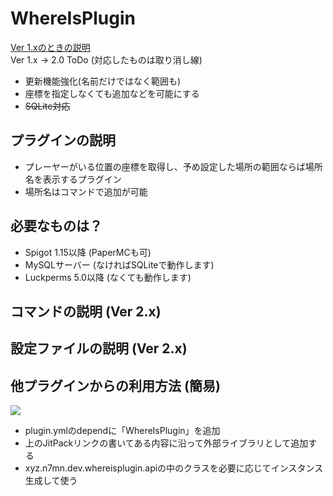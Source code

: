 # WhereIsPlugin
[Ver 1.xのときの説明](https://github.com/kanasaki15/WhereIsPlugin/tree/master) <br>
Ver 1.x -> 2.0 ToDo (対応したものは取り消し線)
- 更新機能強化(名前だけではなく範囲も)
- 座標を指定しなくても追加などを可能にする
- <del>SQLite対応</del>

## プラグインの説明
- プレーヤーがいる位置の座標を取得し、予め設定した場所の範囲ならば場所名を表示するプラグイン
- 場所名はコマンドで追加が可能

## 必要なものは？
- Spigot 1.15以降 (PaperMCも可)
- MySQLサーバー (なければSQLiteで動作します)
- Luckperms 5.0以降 (なくても動作します)

## コマンドの説明 (Ver 2.x)

## 設定ファイルの説明 (Ver 2.x)

## 他プラグインからの利用方法 (簡易)
[![](https://jitpack.io/v/kanasaki15/WhereIsPlugin.svg)](https://jitpack.io/#kanasaki15/WhereIsPlugin)

- plugin.ymlのdependに「WhereIsPlugin」を追加
- 上のJitPackリンクの書いてある内容に沿って外部ライブラリとして追加する
- xyz.n7mn.dev.whereisplugin.apiの中のクラスを必要に応じてインスタンス生成して使う